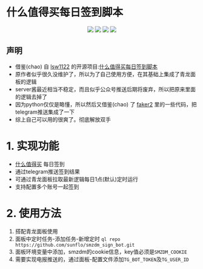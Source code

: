 什么值得买每日签到脚本
===

<p align="center">
    <img src="https://img.shields.io/badge/Created on-2021.8-green"/>
    <img src="https://img.shields.io/badge/Python-3.7-blue"/>
    <img src="https://img.shields.io/badge/Last commit-Aut.-yellow"/>
    <img src="https://img.shields.io/badge/Repo size-35.8kb-red"/>
</p>
 

## 声明
 + 借鉴(chao) 自 [lsw1122](https://gitee.com/lsw1122) 的开源项目:[什么值得买每日签到脚本](https://gitee.com/lsw1122/smzdm_bot)
 + 原作者似乎很久没维护了，所以为了自己使用方便，在其基础上集成了青龙面板的逻辑
 + server酱最近相当不稳定，而且似乎公众号推送后期将废弃，所以把原来里面的逻辑去掉了
 + 因为python仅仅是略懂，所以然后又借鉴(chao) 了 [faker2](https://github.com/shufflewzc/faker2) 里的一些代码，把telegram推送集成了一下
 + 综上自己可以用的很爽了。彻底解放双手




# 1. 实现功能

+ [什么值得买](https://www.smzdm.com) 每日签到
+ 通过telegram推送签到结果
+ 可通过青龙面板拉取最新逻辑每日1点(默认)定时运行
+ 支持配置多个账号一起签到

# 2. 使用方法
1. 搭配青龙面板使用
2. 面板中定时任务-添加任务-新增定时 `ql repo https://github.com/sunflo/smzdm_sign_bot.git`
3. 面板环境变量中添加，smzdm的cookie信息，key值必须是`SMZDM_COOKIE`
4. 需要实现电报推送的，通过面板-配置文件添加`TG_BOT_TOKEN`及`TG_USER_ID`

